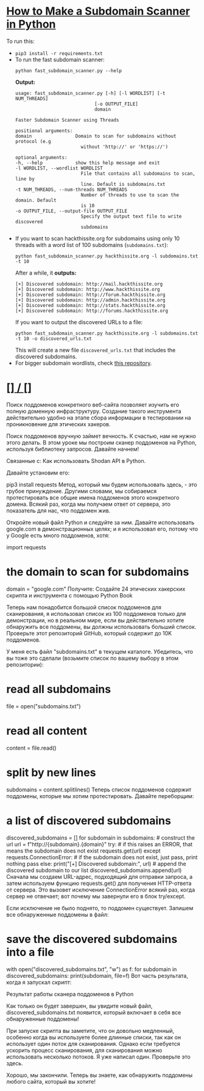 # [How to Make a Subdomain Scanner in Python](https://www.thepythoncode.com/article/make-subdomain-scanner-python)
To run this:
- `pip3 install -r requirements.txt`
- To run the fast subdomain scanner:
    ```
    python fast_subdomain_scanner.py --help
    ```
    **Output:**
    ```
    usage: fast_subdomain_scanner.py [-h] [-l WORDLIST] [-t NUM_THREADS]       
                                 [-o OUTPUT_FILE]
                                 domain

    Faster Subdomain Scanner using Threads

    positional arguments:
    domain                Domain to scan for subdomains without protocol (e.g
                            without 'http://' or 'https://')

    optional arguments:
    -h, --help            show this help message and exit
    -l WORDLIST, --wordlist WORDLIST
                            File that contains all subdomains to scan, line by
                            line. Default is subdomains.txt
    -t NUM_THREADS, --num-threads NUM_THREADS
                            Number of threads to use to scan the domain. Default
                            is 10
    -o OUTPUT_FILE, --output-file OUTPUT_FILE
                            Specify the output text file to write discovered
                            subdomains
    ```
- If you want to scan hackthissite.org for subdomains using only 10 threads with a word list of 100 subdomains (`subdomains.txt`):
    ```
    python fast_subdomain_scanner.py hackthissite.org -l subdomains.txt -t 10
    ```
    After a while, it **outputs:**
    ```
    [+] Discovered subdomain: http://mail.hackthissite.org
    [+] Discovered subdomain: http://www.hackthissite.org
    [+] Discovered subdomain: http://forum.hackthissite.org
    [+] Discovered subdomain: http://admin.hackthissite.org
    [+] Discovered subdomain: http://stats.hackthissite.org
    [+] Discovered subdomain: http://forums.hackthissite.org
    ```
    If you want to output the discovered URLs to a file:
    ```
    python fast_subdomain_scanner.py hackthissite.org -l subdomains.txt -t 10 -o discovered_urls.txt
    ```
    This will create a new file `discovered_urls.txt` that includes the discovered subdomains.
- For bigger subdomain wordlists, check [this repository](https://github.com/rbsec/dnscan).
##
# [[] / []]()
Поиск поддоменов конкретного веб-сайта позволяет изучить его полную доменную инфраструктуру. Создание такого инструмента действительно удобно на этапе сбора информации в тестировании на проникновение для этических хакеров.

Поиск поддоменов вручную займет вечность. К счастью, нам не нужно этого делать. В этом уроке мы построим сканер поддоменов на Python, используя библиотеку запросов. Давайте начнем!

Связанные с: Как использовать Shodan API в Python.

Давайте установим его:

pip3 install requests
Метод, который мы будем использовать здесь, - это грубое принуждение. Другими словами, мы собираемся протестировать все общие имена поддоменов этого конкретного домена. Всякий раз, когда мы получаем ответ от сервера, это показатель для нас, что поддомен жив.

Откройте новый файл Python и следуйте за ним. Давайте использовать google.com в демонстрационных целях; и я использовал его, потому что у Google есть много поддоменов, хотя:

import requests

# the domain to scan for subdomains
domain = "google.com"
Получите: Создайте 24 этических хакерских скрипта и инструмента с помощью Python Book

Теперь нам понадобится большой список поддоменов для сканирования, я использовал список из 100 поддоменов только для демонстрации, но в реальном мире, если вы действительно хотите обнаружить все поддомены, вы должны использовать больший список. Проверьте этот репозиторий GitHub, который содержит до 10K поддоменов.

У меня есть файл "subdomains.txt" в текущем каталоге. Убедитесь, что вы тоже это сделали (возьмите список по вашему выбору в этом репозитории):

# read all subdomains
file = open("subdomains.txt")
# read all content
content = file.read()
# split by new lines
subdomains = content.splitlines()
Теперь список поддоменов содержит поддомены, которые мы хотим протестировать. Давайте переборщим:

# a list of discovered subdomains
discovered_subdomains = []
for subdomain in subdomains:
    # construct the url
    url = f"http://{subdomain}.{domain}"
    try:
        # if this raises an ERROR, that means the subdomain does not exist
        requests.get(url)
    except requests.ConnectionError:
        # if the subdomain does not exist, just pass, print nothing
        pass
    else:
        print("[+] Discovered subdomain:", url)
        # append the discovered subdomain to our list
        discovered_subdomains.append(url)
Сначала мы создаем URL-адрес, подходящий для отправки запроса, а затем используем функцию requests.get() для получения HTTP-ответа от сервера. Это вызовет исключение ConnectionError всякий раз, когда сервер не отвечает; вот почему мы завернули его в блок try/except.

Если исключение не было поднято, то поддомен существует. Запишем все обнаруженные поддомены в файл:

# save the discovered subdomains into a file
with open("discovered_subdomains.txt", "w") as f:
    for subdomain in discovered_subdomains:
        print(subdomain, file=f)
Вот часть результата, когда я запускал скрипт:

Результат работы сканера поддоменов в Python

Как только он будет завершен, вы увидите новый файл, discovered_subdomains.txt появится, который включает в себя все обнаруженные поддомены!

При запуске скрипта вы заметите, что он довольно медленный, особенно когда вы используете более длинные списки, так как он использует один поток для сканирования. Однако если требуется ускорить процесс сканирования, для сканирования можно использовать несколько потоков. Я уже написал один. Проверьте это здесь.

Хорошо, мы закончили. Теперь вы знаете, как обнаружить поддомены любого сайта, который вы хотите!